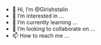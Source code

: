- 👋 Hi, I’m @Girishstalin
- 👀 I’m interested in ...
- 🌱 I’m currently learning ...
- 💞️ I’m looking to collaborate on ...
- 📫 How to reach me ...

<!---
Girishstalin/Girishstalin is a ✨ special ✨ repository because its `README.md` (this file) appears on your GitHub profile.
You can click the Preview link to take a look at your changes.
--->
